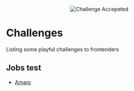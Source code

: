 <p align="center"><img src="https://cloud.githubusercontent.com/assets/3603793/23482593/669e9444-feae-11e6-9b6b-d1a53faf984a.png" alt="Challenge Accepeted"></p>

# Challenges 

Listing some playful challenges to frontenders

## Jobs test

- [Amaro](https://github.com/amarofashion/front-end-challenge)
